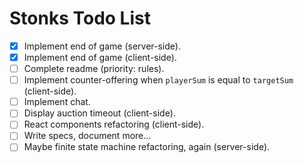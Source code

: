 # Stonks Todo List
* [x] Implement end of game (server-side).
* [x] Implement end of game (client-side).
* [ ] Complete readme (priority: rules).
* [ ] Implement counter-offering when `playerSum` is equal to `targetSum` (client-side).
* [ ] Implement chat.
* [ ] Display auction timeout (client-side).
* [ ] React components refactoring (client-side).
* [ ] Write specs, document more...
* [ ] Maybe finite state machine refactoring, again (server-side).
